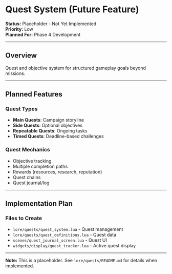 # Quest System (Future Feature)

**Status:** Placeholder - Not Yet Implemented  
**Priority:** Low  
**Planned For:** Phase 4 Development

---

## Overview

Quest and objective system for structured gameplay goals beyond missions.

---

## Planned Features

### Quest Types
- **Main Quests**: Campaign storyline
- **Side Quests**: Optional objectives
- **Repeatable Quests**: Ongoing tasks
- **Timed Quests**: Deadline-based challenges

### Quest Mechanics
- Objective tracking
- Multiple completion paths
- Rewards (resources, research, reputation)
- Quest chains
- Quest journal/log

---

## Implementation Plan

### Files to Create
- `lore/quests/quest_system.lua` - Quest management
- `lore/quests/quest_definitions.lua` - Quest data
- `scenes/quest_journal_screen.lua` - Quest UI
- `widgets/display/quest_tracker.lua` - Active quest display

---

**Note:** This is a placeholder. See `lore/quests/README.md` for details when implemented.
